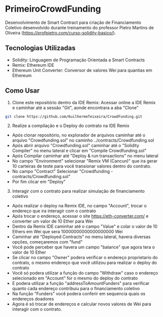 # PrimeiroCrowdFunding

Desenvolvimento de Smart Contract para criação de Financiamento Coletivo desenvolvido durante treinamento do professor Pietro Martins de Oliveira (https://profpietro.com/curso-solidity-basico/).

## Tecnologias Utilizadas

- Solidity: Linguagem de Programação Orientada a Smart Contracts
- Remix: Ethereum IDE
- Ethereum Unit Converter: Conversor de valores Wei para quantias em Ethereum

## Como Usar

1. Clone este repositório dentro da IDE Remix:
Acessar online a IDE Remix e caminhar até a sessão "Git", aonde encontrara a aba "Clone"

```bash
git clone https://github.com/6uilhermeTeixeira/CrowdFunding.git
```

2. Realize a compilação e o Deploy do contrato na IDE Remix
  - Após clonar repositório, no explorador de arquivos caminhar até o arquivo "Crowdfunding.sol" no caminho ../contracts/Crowdfunding.sol
  - Após abrir arquivo "Crowdfunding.sol" caminhar até o "Solidity Compiler" no menu lateral e clicar em "Compile Crowdfunding.sol"
  - Após Compilar caminhar até "Deploy & run transactions" no menu lateral
  - No campo "Environment" selecionar "Remix VM (Cancun)" que ira gerar 10 carteiras de teste para você transionar valores dentro do contrato.
  - No campo "Contract" Selecionar "Crowdfunding - contracts/Crowdfunding.sol"
  - Por fim clicar em "Deploy"

3. Interagir com o contrato para realizar simulação de financiamento coletivo
  - Após realizar o deploy na Remix IDE, no campo "Account", trocar o endereço que ira interagir com o contrato
  - Após trocar o endereço, acessar o site https://eth-converter.com/ e converter um valor de 10 Ether para Wei
  - Dentro da Remix IDE caminhar até o campo "Value" e colar o valor de 10 Ethers em Wei que sera 10000000000000000000 Wei
  - Caminhar até "Deployed Contracts" no menu lateral, havera diversas opções, começaremos com "fund"
  - Você pode perceber que havera um campo "balance" que agora tera o valor de 10 Ether
  - Se clicar no campo "Owner" podera verificar o endereço proprietario do contrato, o mesmo endereço que você utilizou para realizar o deploy do contrato
  - Você só podera utilizar a função do campo "Withdraw" caso o endereço selecionado em "Account" for o mesmo do deploy do contrato
  - E podera utilizar a função "addressToAmountFunders" para verificar quanto cada endereço contribuiu para o financiamento coletivo
  - Na função "Funders" você podera conferir em sequencia quais os endereços doadores
  - Agora é só trocar de endereços e calcular novos valores de Wei para interagir com o contrato.
